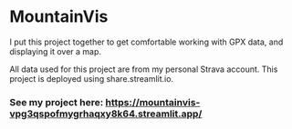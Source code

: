 # MountainVis
I put this project together to get comfortable working with GPX data, and displaying it over a map.

All data used for this project are from my personal Strava account. This project is deployed using share.streamlit.io.

### See my project here: https://mountainvis-vpg3qspofmygrhaqxy8k64.streamlit.app/
